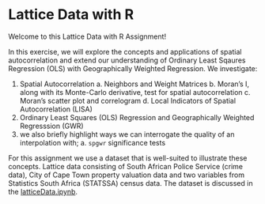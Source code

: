 # Lattice Data with R

Welcome to this Lattice Data with R Assignment!

In this exercise, we will explore the concepts and applications of spatial autocorrelation and extend our understanding of Ordinary Least Sqaures Regression (OLS) with Geographically Weighted Regression. We investigate:

   1) Spatial Autocorrelation
      a. Neighbors and Weight Matrices
      b. Moran’s I, along with its Monte-Carlo derivative, test for spatial autocorrelation
      c. Moran’s scatter plot and correlogram
      d. Local Indicators of Spatial Autocorrelation (LISA)
   2) Ordinary Least Squares (OLS) Regression and Geographically Weighted Regresssion (GWR)
   3) we also briefly highlight ways we can interrogate the quality of an interpolation with;
      a. `spgwr` significance tests

For this assignment we use a dataset that is well-suited to illustrate these concepts. Lattice data consisting of South African Police Service (crime data), City of Cape Town property valuation data and two variables from Statistics South Africa (STATSSA) census data. The dataset is discussed in the [latticeData.ipynb]().
